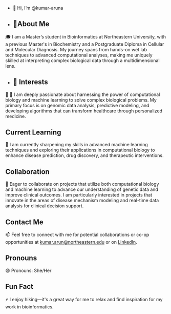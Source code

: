 - 👋 Hi, I’m @kumar-aruna
- ## 👀About Me
🎓 I am a Master’s student in Bioinformatics at Northeastern University, with a previous Master's in Biochemistry and a Postgraduate Diploma in Cellular and Molecular Diagnosis. My journey spans from hands-on wet lab techniques to advanced computational analyses, making me uniquely skilled at interpreting complex biological data through a multidimensional lens.

-  ## 🌱 Interests
👀 👀 I am deeply passionate about harnessing the power of computational biology and machine learning to solve complex biological problems. My primary focus is on genomic data analysis, predictive modeling, and developing algorithms that can transform healthcare through personalized medicine.

## Current Learning
🌱 I am currently sharpening my skills in advanced machine learning techniques and exploring their applications in computational biology to enhance disease prediction, drug discovery, and therapeutic interventions.

## Collaboration
💞️ Eager to collaborate on projects that utilize both computational biology and machine learning to advance our understanding of genetic data and improve clinical outcomes. I am particularly interested in projects that innovate in the areas of disease mechanism modeling and real-time data analysis for clinical decision support.

## Contact Me
📫 Feel free to connect with me for potential collaborations or co-op opportunities at kumar.arun@northeastern.edu
or on [LinkedIn](http://linkedin.com/in/aruna-kumar-b954a522b).

## Pronouns
😄 Pronouns: She/Her

## Fun Fact
⚡ I enjoy hiking—it's a great way for me to relax and find inspiration for my work in bioinformatics.


<!---
kumar-aruna/kumar-aruna is a ✨ special ✨ repository because its `README.md` (this file) appears on your GitHub profile.
You can click the Preview link to take a look at your changes.
--->
